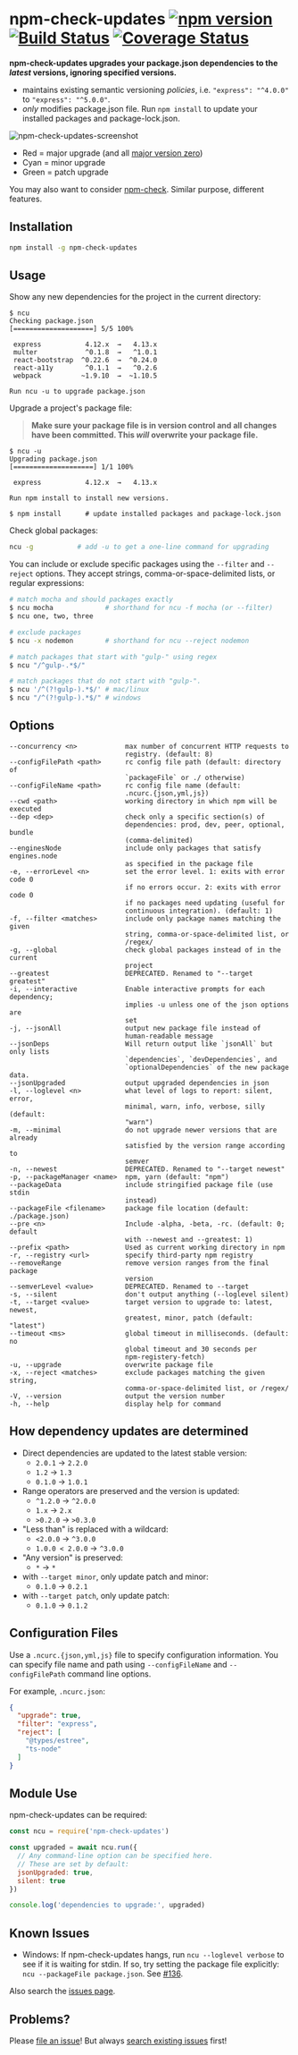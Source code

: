 # npm-check-updates [![npm version](https://badge.fury.io/js/npm-check-updates.svg)](https://www.npmjs.com/package/npm-check-updates) [![Build Status](https://github.com/raineorshine/npm-check-updates/workflows/Tests/badge.svg?branch=master)](https://github.com/raineorshine/npm-check-updates/actions?query=workflow%3ATests+branch%3Amaster) [![Coverage Status](https://coveralls.io/repos/github/raineorshine/npm-check-updates/badge.svg?branch=master)](https://coveralls.io/github/raineorshine/npm-check-updates?branch=master)

**npm-check-updates upgrades your package.json dependencies to the *latest* versions, ignoring specified versions.**

- maintains existing semantic versioning *policies*, i.e. `"express": "^4.0.0"` to `"express": "^5.0.0"`.
- *only* modifies package.json file. Run `npm install` to update your installed packages and package-lock.json.

![npm-check-updates-screenshot](https://github.com/raineorshine/npm-check-updates/blob/master/.github/screenshot.png?raw=true)

- Red = major upgrade (and all [major version zero](https://semver.org/#spec-item-4))
- Cyan = minor upgrade
- Green = patch upgrade

You may also want to consider [npm-check](https://github.com/dylang/npm-check). Similar purpose, different features.

## Installation

```sh
npm install -g npm-check-updates
```

## Usage

Show any new dependencies for the project in the current directory:

```console
$ ncu
Checking package.json
[====================] 5/5 100%

 express           4.12.x  →   4.13.x
 multer            ^0.1.8  →   ^1.0.1
 react-bootstrap  ^0.22.6  →  ^0.24.0
 react-a11y        ^0.1.1  →   ^0.2.6
 webpack          ~1.9.10  →  ~1.10.5

Run ncu -u to upgrade package.json
```

Upgrade a project's package file:

> **Make sure your package file is in version control and all changes have been committed. This *will* overwrite your package file.**

```console
$ ncu -u
Upgrading package.json
[====================] 1/1 100%

 express           4.12.x  →   4.13.x

Run npm install to install new versions.

$ npm install      # update installed packages and package-lock.json
```

Check global packages:

```sh
ncu -g           # add -u to get a one-line command for upgrading
```

You can include or exclude specific packages using the `--filter` and `--reject` options. They accept strings, comma-or-space-delimited lists, or regular expressions:

```sh
# match mocha and should packages exactly
$ ncu mocha             # shorthand for ncu -f mocha (or --filter)
$ ncu one, two, three

# exclude packages
$ ncu -x nodemon        # shorthand for ncu --reject nodemon

# match packages that start with "gulp-" using regex
$ ncu "/^gulp-.*$/"

# match packages that do not start with "gulp-".
$ ncu '/^(?!gulp-).*$/' # mac/linux
$ ncu "/^(?!gulp-).*$/" # windows
```

## Options

```text
--concurrency <n>            max number of concurrent HTTP requests to
                             registry. (default: 8)
--configFilePath <path>      rc config file path (default: directory of
                             `packageFile` or ./ otherwise)
--configFileName <path>      rc config file name (default:
                             .ncurc.{json,yml,js})
--cwd <path>                 working directory in which npm will be executed
--dep <dep>                  check only a specific section(s) of
                             dependencies: prod, dev, peer, optional, bundle
                             (comma-delimited)
--enginesNode                include only packages that satisfy engines.node
                             as specified in the package file
-e, --errorLevel <n>         set the error level. 1: exits with error code 0
                             if no errors occur. 2: exits with error code 0
                             if no packages need updating (useful for
                             continuous integration). (default: 1)
-f, --filter <matches>       include only package names matching the given
                             string, comma-or-space-delimited list, or
                             /regex/
-g, --global                 check global packages instead of in the current
                             project
--greatest                   DEPRECATED. Renamed to "--target greatest"
-i, --interactive            Enable interactive prompts for each dependency;
                             implies -u unless one of the json options are
                             set
-j, --jsonAll                output new package file instead of
                             human-readable message
--jsonDeps                   Will return output like `jsonAll` but only lists
                             `dependencies`, `devDependencies`, and
                             `optionalDependencies` of the new package data.
--jsonUpgraded               output upgraded dependencies in json
-l, --loglevel <n>           what level of logs to report: silent, error,
                             minimal, warn, info, verbose, silly (default:
                             "warn")
-m, --minimal                do not upgrade newer versions that are already
                             satisfied by the version range according to
                             semver
-n, --newest                 DEPRECATED. Renamed to "--target newest"
-p, --packageManager <name>  npm, yarn (default: "npm")
--packageData                include stringified package file (use stdin
                             instead)
--packageFile <filename>     package file location (default: ./package.json)
--pre <n>                    Include -alpha, -beta, -rc. (default: 0; default
                             with --newest and --greatest: 1)
--prefix <path>              Used as current working directory in npm
-r, --registry <url>         specify third-party npm registry
--removeRange                remove version ranges from the final package
                             version
--semverLevel <value>        DEPRECATED. Renamed to --target
-s, --silent                 don't output anything (--loglevel silent)
-t, --target <value>         target version to upgrade to: latest, newest,
                             greatest, minor, patch (default: "latest")
--timeout <ms>               global timeout in milliseconds. (default: no
                             global timeout and 30 seconds per
                             npm-registery-fetch)
-u, --upgrade                overwrite package file
-x, --reject <matches>       exclude packages matching the given string,
                             comma-or-space-delimited list, or /regex/
-V, --version                output the version number
-h, --help                   display help for command
```

## How dependency updates are determined

- Direct dependencies are updated to the latest stable version:
  - `2.0.1` → `2.2.0`
  - `1.2` → `1.3`
  - `0.1.0` → `1.0.1`
- Range operators are preserved and the version is updated:
  - `^1.2.0` → `^2.0.0`
  - `1.x` → `2.x`
  - `>0.2.0` → `>0.3.0`
- "Less than" is replaced with a wildcard:
  - `<2.0.0` → `^3.0.0`
  - `1.0.0 < 2.0.0` → `^3.0.0`
- "Any version" is preserved:
  - `*` → `*`
- with `--target minor`, only update patch and minor:
  - `0.1.0` → `0.2.1`
- with `--target patch`, only update patch:
  - `0.1.0` → `0.1.2`

## Configuration Files

Use a `.ncurc.{json,yml,js}` file to specify configuration information.
You can specify file name and path using `--configFileName` and `--configFilePath`
command line options.

For example, `.ncurc.json`:

```json
{
  "upgrade": true,
  "filter": "express",
  "reject": [
    "@types/estree",
    "ts-node"
  ]
}
```

## Module Use

npm-check-updates can be required:

```js
const ncu = require('npm-check-updates')

const upgraded = await ncu.run({
  // Any command-line option can be specified here.
  // These are set by default:
  jsonUpgraded: true,
  silent: true
})

console.log('dependencies to upgrade:', upgraded)
```

## Known Issues

- Windows: If npm-check-updates hangs, run `ncu --loglevel verbose` to see if it is waiting for stdin. If so, try setting the package file explicitly: `ncu --packageFile package.json`. See [#136](https://github.com/raineorshine/npm-check-updates/issues/136#issuecomment-155721102).

Also search the [issues page](https://github.com/raineorshine/npm-check-updates/issues).

## Problems?

Please [file an issue](https://github.com/raineorshine/npm-check-updates/issues)! But always [search existing issues](https://github.com/raineorshine/npm-check-updates/issues?utf8=%E2%9C%93&q=is%3Aissue) first!
